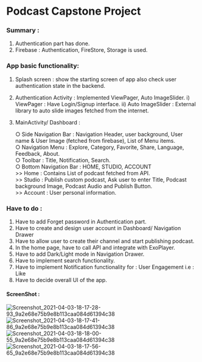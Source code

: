 # Podcast Capstone Project

### Summary : 

1. Authentication part has done.
2. Firebase : Authentication, FireStore, Storage is used.


### App basic functionality: 

1. Splash screen : show the starting screen of app also check user authentication state in the backend.  <br />
2. Authentication Activity :  Implemented ViewPager, Auto ImageSlider. 
    i) ViewPager : Have Login/Signup interface.
   ii) Auto ImageSlider : External library to auto slide images fetched from the internet.

3. MainActivity/ Dashboard : 
   
   ○ Side Navigation Bar : Navigation Header, user background, User name & User Image (fetched from firebase), List of Menu items. <br />
   ○ Navigation Menu : Explore, Category, Favorite, Share, Language, Feedback, About. <br />
   ○ Toolbar : Title, Notification, Search. <br />
   ○ Bottom Navigation Bar : HOME, STUDIO, ACCOUNT  <br />
       >> Home     : Contains List of podcast fetched from API.  <br />
       >> Studio   : Publish custom podcast, Ask user to enter Title, Podcast background Image, Podcast Audio and Publish Button. <br /> 
       >> Account  : User personal information. <br />



### Have to do : 

1. Have to add Forget password in Authentication part.
2. Have to create and design user account in Dashboard/ Navigation Drawer
3. Have to allow user to create their channel and start publishing podcast.
4. In the home page, have to call API and integrate with ExoPlayer. 
5. Have to add Dark/Light mode in Navigation Drawer.
6. Have to implement search functionality. 
7. Have to implement Notification functionality for : User Engagement i.e : Like 
8. Have to decide overall UI of the app. 

#### ScreenShot : 

![Screenshot_2021-04-03-18-17-28-93_9a2e68e75b9e8b113caa084d61394c38](https://user-images.githubusercontent.com/19603894/113479029-20c40300-94aa-11eb-896e-8d809a10da28.jpg)
![Screenshot_2021-04-03-18-17-41-86_9a2e68e75b9e8b113caa084d61394c38](https://user-images.githubusercontent.com/19603894/113479031-2588b700-94aa-11eb-88cc-11b5b0645cd8.jpg)
![Screenshot_2021-04-03-18-18-00-55_9a2e68e75b9e8b113caa084d61394c38](https://user-images.githubusercontent.com/19603894/113479023-14d84100-94aa-11eb-8f87-546959c058c6.jpg)
![Screenshot_2021-04-03-18-17-56-65_9a2e68e75b9e8b113caa084d61394c38](https://user-images.githubusercontent.com/19603894/113479035-29b4d480-94aa-11eb-8b56-4ec4960e4046.jpg)




